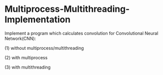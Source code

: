 # Multiprocess-Multithreading-Implementation
Implement a program which calculates convolution for Convolutional Neural Network(CNN):

(1) without multiprocess/multithreading

(2) with multiprocess

(3) with multithreading
